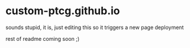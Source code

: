 # custom-ptcg.github.io

sounds stupid, it is, just editing this so it triggers a new page deployment

rest of readme coming soon ;)
